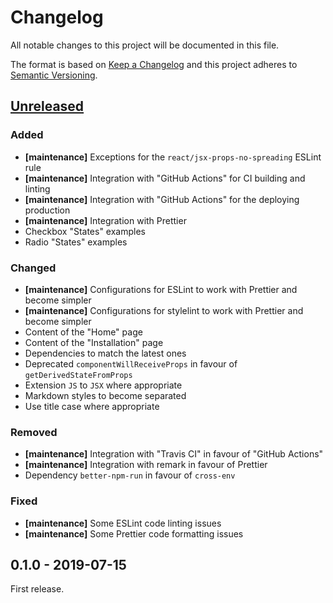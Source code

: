 # Changelog

All notable changes to this project will be documented in this file.

The format is based on [Keep a Changelog](http://keepachangelog.com/en/1.0.0/)
and this project adheres to [Semantic Versioning](http://semver.org/spec/v2.0.0.html).

## [Unreleased][]

### Added

- **[maintenance]** Exceptions for the `react/jsx-props-no-spreading` ESLint rule
- **[maintenance]** Integration with "GitHub Actions" for CI building and linting
- **[maintenance]** Integration with "GitHub Actions" for the deploying production
- **[maintenance]** Integration with Prettier
- Checkbox "States" examples
- Radio "States" examples

### Changed

- **[maintenance]** Configurations for ESLint to work with Prettier and become simpler
- **[maintenance]** Configurations for stylelint to work with Prettier and become simpler
- Content of the "Home" page
- Content of the "Installation" page
- Dependencies to match the latest ones
- Deprecated `componentWillReceiveProps` in favour of `getDerivedStateFromProps`
- Extension `JS` to `JSX` where appropriate
- Markdown styles to become separated
- Use title case where appropriate

### Removed

- **[maintenance]** Integration with "Travis CI" in favour of "GitHub Actions"
- **[maintenance]** Integration with remark in favour of Prettier
- Dependency `better-npm-run` in favour of `cross-env`

### Fixed

- **[maintenance]** Some ESLint code linting issues
- **[maintenance]** Some Prettier code formatting issues

## 0.1.0 - 2019-07-15

First release.

[unreleased]: https://github.com/victorpopkov/react-ui-icheck/compare/v0.1.0...HEAD
